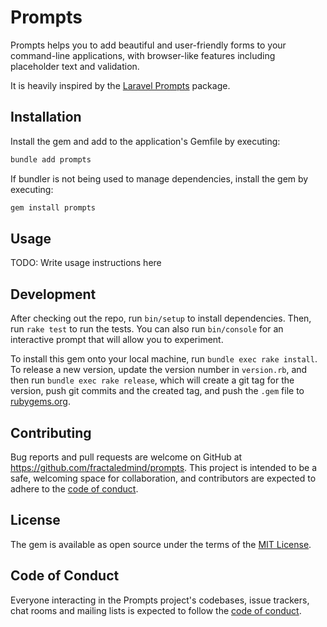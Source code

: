 # Prompts

Prompts helps you to add beautiful and user-friendly forms to your command-line applications, with browser-like features including placeholder text and validation.

It is heavily inspired by the [Laravel Prompts](https://laravel.com/docs/11.x/prompts) package.

## Installation

Install the gem and add to the application's Gemfile by executing:

```bash
bundle add prompts
```

If bundler is not being used to manage dependencies, install the gem by executing:

```bash
gem install prompts
```

## Usage

TODO: Write usage instructions here

## Development

After checking out the repo, run `bin/setup` to install dependencies. Then, run `rake test` to run the tests. You can also run `bin/console` for an interactive prompt that will allow you to experiment.

To install this gem onto your local machine, run `bundle exec rake install`. To release a new version, update the version number in `version.rb`, and then run `bundle exec rake release`, which will create a git tag for the version, push git commits and the created tag, and push the `.gem` file to [rubygems.org](https://rubygems.org).

## Contributing

Bug reports and pull requests are welcome on GitHub at https://github.com/fractaledmind/prompts. This project is intended to be a safe, welcoming space for collaboration, and contributors are expected to adhere to the [code of conduct](https://github.com/fractaledmind/prompts/blob/main/CODE_OF_CONDUCT.md).

## License

The gem is available as open source under the terms of the [MIT License](https://opensource.org/licenses/MIT).

## Code of Conduct

Everyone interacting in the Prompts project's codebases, issue trackers, chat rooms and mailing lists is expected to follow the [code of conduct](https://github.com/fractaledmind/prompts/blob/main/CODE_OF_CONDUCT.md).
